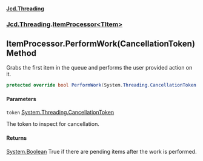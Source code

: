#### [Jcd.Threading](index.md 'index')
### [Jcd.Threading](Jcd.Threading.md 'Jcd.Threading').[ItemProcessor&lt;TItem&gt;](ItemProcessor_TItem_.md 'Jcd.Threading.ItemProcessor<TItem>')

## ItemProcessor<TItem>.PerformWork(CancellationToken) Method

Grabs the first item in the queue and performs the user provided action on it.

```csharp
protected override bool PerformWork(System.Threading.CancellationToken token);
```
#### Parameters

<a name='Jcd.Threading.ItemProcessor_TItem_.PerformWork(System.Threading.CancellationToken).token'></a>

`token` [System.Threading.CancellationToken](https://docs.microsoft.com/en-us/dotnet/api/System.Threading.CancellationToken 'System.Threading.CancellationToken')

The token to inspect for cancellation.

#### Returns
[System.Boolean](https://docs.microsoft.com/en-us/dotnet/api/System.Boolean 'System.Boolean')
True if there are pending items after the work is performed.